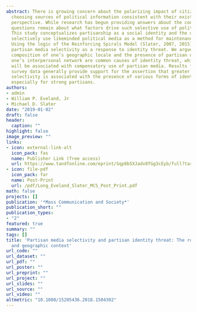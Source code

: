 ```yaml
---
abstract: There is growing concern about the polarizing impact of citizens primarily
  choosing sources of political information consistent with their existing partisan
  perspective. While research has begun providing answers about the consequences,
  questions remain about what factors drive such selective use of political media.
  This study conceptualizes partisanship as a social identity and the decision to
  selectively use likeminded political media as a method for maintenance of that identity.
  Using the logic of the Reinforcing Spirals Model (Slater, 2007, 2015), we investigated
  partisan media selectivity as a response to identity threat. We argue the partisan
  composition of one’s geographic locale and the presence of partisan difference in
  one’s interpersonal network are common causes of identity threat, which we predict
  will be associated with compensatory use of partisan media. Results from national
  survey data generally provide support for the assertion that greater partisan media
  selectivity is associated with the presence of various forms of identity threat,
  especially for strong partisans.
authors:
- admin
- William P. Eveland, Jr
- Michael D. Slater
date: "2019-01-02"
draft: false
header:
  caption: ""
highlight: false
image_preview: ""
links:
- icon: external-link-alt
  icon_pack: fas
  name: Publisher Link (free access)
  url: https://www.tandfonline.com/eprint/Sqp6b5XJadv8fGg3cEyb/full?target=10.1080/15205436.2018.1504302
- icon: file-pdf
  icon_pack: far
  name: Post-Print
  url: /pdf/Long_Eveland_Slater_MCS_Post_Print.pdf
math: false
projects: []
publication: '*Mass Communication and Society*'
publication_short: ""
publication_types:
- "2"
featured: true
summary: ""
tags: []
title: 'Partisan media selectivity and partisan identity threat: The role of social
  and geographic context'
url_code: ""
url_dataset: ""
url_pdf: ""
url_poster: ""
url_preprint: ""
url_project: ""
url_slides: ""
url_source: ""
url_video: ""
altmetric: "10.1080/15205436.2018.1504302"
---
```

